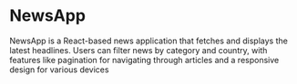 # NewsApp
NewsApp is a React-based news application that fetches and displays the latest headlines. Users can filter news by category and country, with features like pagination for navigating through articles and a responsive design for various devices
